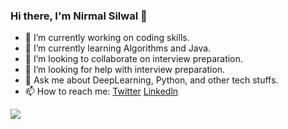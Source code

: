### Hi there, I'm Nirmal Silwal 👋

<!--
**NirmalSilwal/NirmalSilwal** is a ✨ _special_ ✨ repository because its `README.md` (this file) appears on your GitHub profile.
Here are some ideas to get you started:
-->

- 🔭 I’m currently working on coding skills.
- 🌱 I’m currently learning Algorithms and Java.
- 👯 I’m looking to collaborate on interview preparation.
- 🤔 I’m looking for help with interview preparation.
- 💬 Ask me about DeepLearning, Python, and other tech stuffs.
- 📫 How to reach me: [Twitter](https://twitter.com/silwal_nirmal) [Linkedln](https://www.linkedin.com/in/nirmal-silwal/)
<!--- 😄 Pronouns: He/His
- ⚡ Fun fact: I get motivated very fast.
-->
<img src = "https://github-readme-stats.vercel.app/api?username=NirmalSilwal&&show_icons=true&title_color=ffffff&icon_color=bb2acf&text_color=daf7dc&bg_color=151515">
